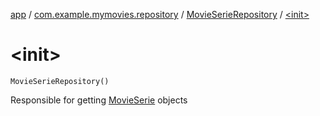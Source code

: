 [app](../../index.md) / [com.example.mymovies.repository](../index.md) / [MovieSerieRepository](index.md) / [&lt;init&gt;](./-init-.md)

# &lt;init&gt;

`MovieSerieRepository()`

Responsible for getting [MovieSerie](../../com.example.mymovies.models/-movie-serie/index.md) objects


